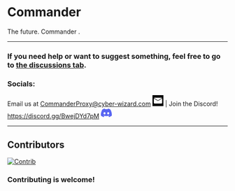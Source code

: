 # Commander
The future. Commander .
***
### If you need help or want to suggest something, feel free to go to [the discussions tab](https://github.com/Command-Enterprises/Commander/discussions).
### Socials:
Email us at CommanderProxy@cyber-wizard.com <img src="static/assets/other/email.jpeg" width="25" height="25"> | Join the Discord! https://discord.gg/BwejDYd7pM <a href="https://discord.gg/BwejDYd7pM"><img src="static/assets/other/discord.svg" width="25" height="25"></a>
***
## Contributors
[![Contrib](https://contrib.rocks/image?repo=Command-Enterprises/Commander)](https://github.com/Command-Enterprises/Commander/graphs/contributors)

### Contributing is welcome!
